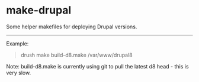 make-drupal
===========

Some helper makefiles for deploying Drupal versions.

----
Example:
> drush make build-d8.make /var/www/drupal8

Note: build-d8.make is currently using git to pull the latest d8 head - this is very slow.
